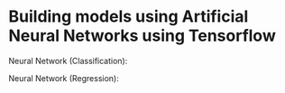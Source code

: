 # Building models using Artificial Neural Networks using Tensorflow

Neural Network (Classification):  <br>

Neural Network (Regression): <br> 
